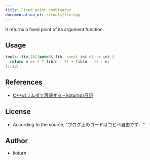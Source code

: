 ```yaml
---
title: Fixed point combinator
documentation_of: //tools/fix.hpp
---
```


It returns a fixed point of its argument function.

## Usage
```cpp
tools::fix([&](auto&& fib, const int n) -> int {
  return n >= 2 ? fib(n - 2) + fib(n - 1) : n;
})(10);
```

## References
- [C++のラムダで再帰する - koturnの日記](https://koturn.hatenablog.com/entry/2018/06/10/060000)

## License
- According to the source, "ブログ上のコードはコピペ自由です．"

## Author
- koturn
